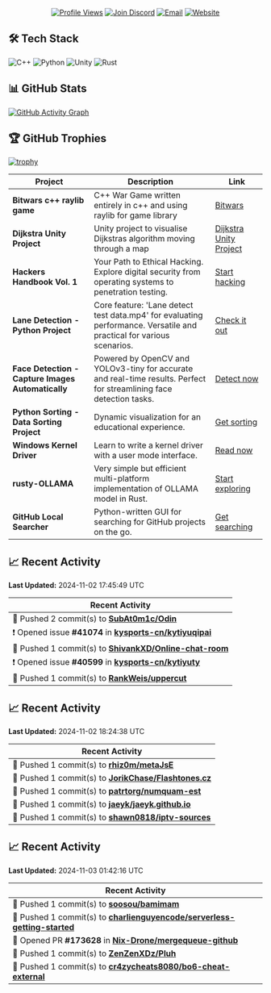<div align="center">

[![Profile Views](https://komarev.com/ghpvc/?username=mbn-code&style=flat-square&color=blueviolet)](https://github.com/mbn-code)
[![Join Discord](https://img.shields.io/discord/6qMBfyC9Hy?label=Join%20Discord&logo=discord&style=flat-square&color=5865F2)](https://discord.gg/6qMBfyC9Hy)
[![Email](https://img.shields.io/badge/Email-malthe@mbn--code.dk-ff5757?style=flat-square&logo=gmail&logoColor=white)](mailto:malthe@mbn-code.dk)
[![Website](https://img.shields.io/badge/Visit-My%20Website-1abc9c?style=flat-square)](https://mbn-code.dk)

</div>

## 🛠️ Tech Stack

![C++](https://img.shields.io/badge/-C++-00599C?style=flat-square&logo=c%2B%2B)
![Python](https://img.shields.io/badge/-Python-3776AB?style=flat-square&logo=python&logoColor=white)
![Unity](https://img.shields.io/badge/-Unity-000000?style=flat-square&logo=unity)
![Rust](https://img.shields.io/badge/-Rust-000000?style=flat-square&logo=rust)

## 📊 GitHub Stats

[![GitHub Activity Graph](https://github-readme-activity-graph.vercel.app/graph?username=mbn-code&theme=github-compact)](https://github.com/ashutosh00710/github-readme-activity-graph)

## 🏆 GitHub Trophies

[![trophy](https://github-profile-trophy.vercel.app/?username=mbn-code&theme=onedark)](https://github.com/ryo-ma/github-profile-trophy)

| **Project** | **Description** | **Link** |
| --- | --- | --- |
| **Bitwars c++ raylib game** | C++ War Game written entirely in c++ and using raylib for game library | [Bitwars](https://github.com/mbn-code/Bitwars) |
| **Dijkstra Unity Project** | Unity project to visualise Dijkstras algorithm moving through a map | [Dijkstra Unity Project](https://github.com/mbn-code/Dijkstra) |
| **Hackers Handbook Vol. 1** | Your Path to Ethical Hacking. Explore digital security from operating systems to penetration testing. | [Start hacking](https://github.com/mbn-code/Hackers-Handbook-Vol-1) |
| **Lane Detection - Python Project** | Core feature: 'Lane detect test data.mp4' for evaluating performance. Versatile and practical for various scenarios. | [Check it out](https://github.com/mbn-code/LaneDetectionPython) |
| **Face Detection - Capture Images Automatically** | Powered by OpenCV and YOLOv3-tiny for accurate and real-time results. Perfect for streamlining face detection tasks. | [Detect now](https://github.com/mbn-code/PhotoFaceDetect) |
| **Python Sorting - Data Sorting Project** | Dynamic visualization for an educational experience. | [Get sorting](https://github.com/mbn-code/PySort) |
| **Windows Kernel Driver** | Learn to write a kernel driver with a user mode interface. | [Read now](https://github.com/mbn-code/The-Kernel-Driver-Guide-External) |
| **rusty-OLLAMA** | Very simple but efficient multi-platform implementation of OLLAMA model in Rust. | [Start exploring](https://github.com/mbn-code/rusty-OLLAMA) |
| **GitHub Local Searcher** | Python-written GUI for searching for GitHub projects on the go. | [Get searching](https://github.com/mbn-code/GitSearch) |

## 📈 Recent Activity

**Last Updated:** 2024-11-02 17:45:49 UTC

| Recent Activity |
| --- |
| 📝 Pushed 2 commit(s) to **[SubAt0m1c/Odin](https://github.com/SubAt0m1c/Odin)** |
| ❗ Opened issue **#41074** in **[kysports-cn/kytiyuqipai](https://github.com/kysports-cn/kytiyuqipai)** |
| 📝 Pushed 1 commit(s) to **[ShivankXD/Online-chat-room](https://github.com/ShivankXD/Online-chat-room)** |
| ❗ Opened issue **#40599** in **[kysports-cn/kytiyuty](https://github.com/kysports-cn/kytiyuty)** |
| 📝 Pushed 1 commit(s) to **[RankWeis/uppercut](https://github.com/RankWeis/uppercut)** |

## 📈 Recent Activity

**Last Updated:** 2024-11-02 18:24:38 UTC

| Recent Activity |
| --- |
| 📝 Pushed 1 commit(s) to **[rhiz0m/metaJsE](https://github.com/rhiz0m/metaJsE)** |
| 📝 Pushed 1 commit(s) to **[JorikChase/Flashtones.cz](https://github.com/JorikChase/Flashtones.cz)** |
| 📝 Pushed 1 commit(s) to **[patrtorg/numquam-est](https://github.com/patrtorg/numquam-est)** |
| 📝 Pushed 1 commit(s) to **[jaeyk/jaeyk.github.io](https://github.com/jaeyk/jaeyk.github.io)** |
| 📝 Pushed 1 commit(s) to **[shawn0818/iptv-sources](https://github.com/shawn0818/iptv-sources)** |

## 📈 Recent Activity

**Last Updated:** 2024-11-03 01:42:16 UTC

| Recent Activity |
| --- |
| 📝 Pushed 1 commit(s) to **[soosou/bamimam](https://github.com/soosou/bamimam)** |
| 📝 Pushed 1 commit(s) to **[charlienguyencode/serverless-getting-started](https://github.com/charlienguyencode/serverless-getting-started)** |
| 🔀 Opened PR **#173628** in **[Nix-Drone/mergequeue-github](https://github.com/Nix-Drone/mergequeue-github)** |
| 📝 Pushed 1 commit(s) to **[ZenZenXDz/Pluh](https://github.com/ZenZenXDz/Pluh)** |
| 📝 Pushed 1 commit(s) to **[cr4zycheats8080/bo6-cheat-external](https://github.com/cr4zycheats8080/bo6-cheat-external)** |
